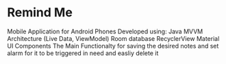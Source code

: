 # Remind Me
Mobile Application for Android Phones Developed using:
  Java 
  MVVM Architecture (Live Data, ViewModel)
  Room database
  RecyclerView
  Material UI Components
The Main Functionalty for saving the desired notes and set alarm for it to be triggered in need and easliy delete it 
